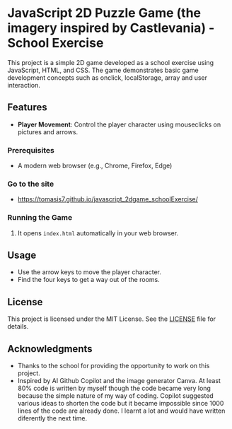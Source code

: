 # JavaScript 2D Puzzle Game (the imagery inspired by Castlevania) - School Exercise

This project is a simple 2D game developed as a school exercise using JavaScript, HTML, and CSS. The game demonstrates basic game development concepts such as onclick, localStorage, array and user interaction.

## Features

- **Player Movement**: Control the player character using mouseclicks on pictures and arrows.

### Prerequisites

- A modern web browser (e.g., Chrome, Firefox, Edge)

### Go to the site

- https://tomasis7.github.io/javascript_2dgame_schoolExercise/

### Running the Game

1. It opens `index.html` automatically in your web browser.

## Usage

- Use the arrow keys to move the player character.
- Find the four keys to get a way out of the rooms.

## License

This project is licensed under the MIT License. See the [LICENSE](LICENSE) file for details.

## Acknowledgments

- Thanks to the school for providing the opportunity to work on this project.
- Inspired by AI Github Copilot and the image generator Canva. At least 80% code is written by myself though the code became very long because the simple nature of my way of coding. Copilot suggested various ideas to shorten the code but it became impossible since 1000 lines of the code are already done. I learnt a lot and would have written diferently the next time.  
